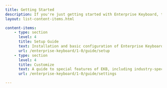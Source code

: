 ```yaml
---
title: Getting Started
description: If you're just getting started with Enterprise Keyboard, these guides will ensure a trouble-free experience from proper setup through customization.
layout: list-content-items.html

content-items:
    - type: section
      level: 4
      title: Setup Guide
      text: Installation and basic configuration of Enterprise Keyboard on a device 
      url: /enterprise-keyboard/1-0/guide/setup
    - type: section
      level: 4
      title: Customize
      text: A guide to special features of EKB, including industry-specific dictionaries and user-programmable keys
      url: /enterprise-keyboard/1-0/guide/settings

---    
```


